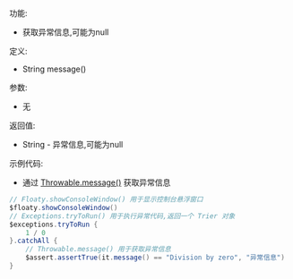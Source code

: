 功能:

+ 获取异常信息,可能为null

定义:

+ String message()

参数:

+ 无

返回值:

+ String - 异常信息,可能为null

示例代码:

+ 通过 [Throwable.message()](/API/Exception/Throwable/README.md?id=message) 获取异常信息

```groovy
// Floaty.showConsoleWindow() 用于显示控制台悬浮窗口
$floaty.showConsoleWindow()
// Exceptions.tryToRun() 用于执行异常代码,返回一个 Trier 对象
$exceptions.tryToRun {
    1 / 0
}.catchAll {
    // Throwable.message() 用于获取异常信息
    $assert.assertTrue(it.message() == "Division by zero", "异常信息")
}
```